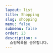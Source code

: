 ```yaml
---
layout: list
title: Shopping
slug: shopping
menu: false
submenu: false
order: 23
description: >
  쇼핑목록을 공유합니다.
---
```

